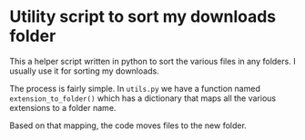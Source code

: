 # Utility script to sort my downloads folder

This a helper script written in python to sort the various files in any folders.
I usually use it for sorting my downloads.

The process is fairly simple.
In `utils.py` we have a function named `extension_to_folder()` which has a dictionary that maps all the various extensions to a folder name.

Based on that mapping, the code moves files to the new folder.

